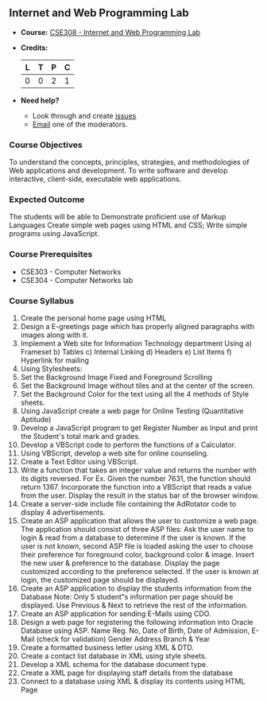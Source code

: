 ## Internet and Web Programming Lab 

* **Course:** [CSE308 - Internet and Web Programming Lab](http://github.com/VIT-OCW/CSE308)
* **Credits:**

  | L | T | P | C |
  |---|---|---|---|
  | 0 | 0 | 2 | 1 |
* **Need help?**
   * Look through and create [issues](https://github.com/VIT-OCW/CSE308/issues)
   * [Email](mailto:karthikb351@gmail.com) one of the moderators.

### Course Objectives
To understand the concepts, principles, strategies, and methodologies of Web applications and
development.
To write software and develop interactive, client-side, executable web applications.

### Expected Outcome
The students will be able to
Demonstrate proficient use of Markup Languages
Create simple web pages using HTML and CSS;
Write simple programs using JavaScript.

### Course Prerequisites
* CSE303 - Computer Networks
* CSE304 - Computer Networks lab

### Course Syllabus
1. Create the personal home page using HTML
2. Design a E-greetings page which has properly aligned paragraphs with images along with it.
3. Implement a Web site for Information Technology department Using
  a) Frameset
  b) Tables
  c) Internal Linking
  d) Headers
  e) List Items
  f) Hyperlink for mailing
4. Using Stylesheets:
  1. Set the Background Image Fixed and Foreground Scrolling
  2. Set the Background Image without tiles and at the center of the screen.
  3. Set the Background Color for the text using all the 4 methods of Style sheets.
5. Using JavaScript create a web page for Online Testing (Quantitative Aptitude)
6. Develop a JavaScript program to get Register Number as Input and print the Student's total mark
and grades.
7. Develop a VBScript code to perform the functions of a Calculator.
8. Using VBScript, develop a web site for online counseling.
9. Create a Text Editor using VBScript.
10. Write a function that takes an integer value and returns the number with its digits reversed. For
  Ex. Given the number 7631, the function should return 1367. Incorporate the function into a VBScript that reads a value from the user. Display the result in the status bar of the browser window.
11. Create a server-side include file containing the AdRotator code to display 4 advertisements.
12. Create an ASP application that allows the user to customize a web page. The application should consist of three ASP files:
Ask the user name to login & read from a database to determine if the user is known. If the user is not known, second ASP file is loaded asking the user to choose their preference for foreground color, background color & image. Insert the new user & preference to the database. Display the page customized according to the preference selected. If the user is known at login, the customized page should be displayed.
13. Create an ASP application to display the students information from the Database
  Note: Only 5 student‟s information per page should be displayed. Use Previous & Next to retrieve the rest of the information.
14. Create an ASP application for sending E-Mails using CDO.
15. Design a web page for registering the following information into Oracle Database using ASP.
Name
Reg. No, Date of Birth, Date of Admission, E-Mail (check for validation)
Gender
Address
Branch & Year
16. Create a formatted business letter using XML & DTD.
17. Create a contact list database in XML using style sheets.
18. Develop a XML schema for the database document type.
19. Create a XML page for displaying staff details from the database
20. Connect to a database using XML & display its contents using HTML Page
